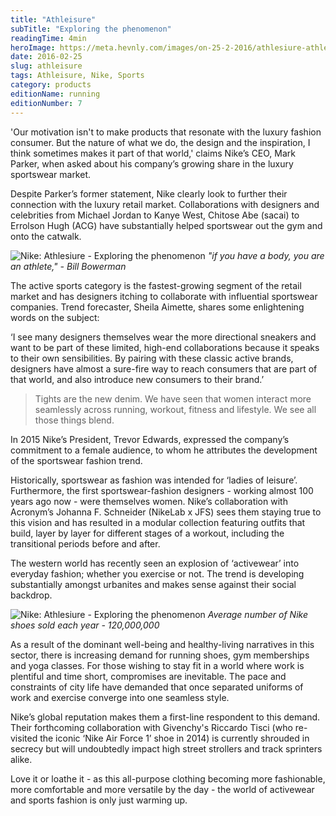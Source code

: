 ```yaml
---
title: "Athleisure"
subTitle: "Exploring the phenomenon"
readingTime: 4min
heroImage: https://meta.hevnly.com/images/on-25-2-2016/athlesiure-athlesiure-hero.jpg
date: 2016-02-25
slug: athleisure
tags: Athleisure, Nike, Sports
category: products
editionName: running
editionNumber: 7
---
```


'Our motivation isn't to make products that resonate with the luxury fashion consumer. But the nature of what we do, the design and the inspiration, I think sometimes makes it part of that world,' claims Nike’s CEO, Mark Parker, when asked about his company’s growing share in the luxury sportswear market.

Despite Parker’s former statement, Nike clearly look to further their connection with the luxury retail market. Collaborations with designers and celebrities from Michael Jordan to Kanye West, Chitose Abe (sacai) to Errolson Hugh (ACG) have substantially helped sportswear out the gym and onto the catwalk.

![Nike: Athlesiure - Exploring the phenomenon](https://meta.hevnly.com/images/on-25-2-2016/athlesiure-a.jpg)
*"if you have a body, you are an athlete," -  Bill Bowerman*

The active sports category is the fastest-growing segment of the retail market and has designers itching to collaborate with influential sportswear companies. Trend forecaster, Sheila Aimette, shares some enlightening words on the subject:

‘I see many designers themselves wear the more directional sneakers and want to be part of these limited, high-end collaborations because it speaks to their own sensibilities. By pairing with these classic active brands, designers have almost a sure-fire way to reach consumers that are part of that world, and also introduce new consumers to their brand.’

>Tights are the new denim. We have seen that women interact more seamlessly across running, workout, fitness and lifestyle. We see all those things blend.

In 2015 Nike’s President, Trevor Edwards, expressed the company’s commitment to a female audience, to whom he attributes the development of the sportswear fashion trend.

Historically, sportswear as fashion was intended for ‘ladies of leisure’. Furthermore, the first sportswear-fashion designers - working almost 100 years ago now - were themselves women. Nike’s collaboration with Acronym’s Johanna F. Schneider (NikeLab x JFS) sees them staying true to this vision and has resulted in a modular collection featuring outfits that build, layer by layer for different stages of a workout, including the transitional periods before and after.

The western world has recently seen an explosion of ‘activewear’ into everyday fashion; whether you exercise or not. The trend is developing substantially amongst urbanites and makes sense against their social backdrop.

![Nike: Athlesiure - Exploring the phenomenon](https://meta.hevnly.com/images/on-3-3-2016/hhg-img-021b2231-9bf3-493e-88c4-31527cace1c9.png)
*Average number of Nike shoes sold each year - 120,000,000*


As a result of the dominant well-being and healthy-living narratives in this sector, there is increasing demand for running shoes, gym memberships and yoga classes. For those wishing to stay fit in a world where work is plentiful and time short, compromises are inevitable. The pace and constraints of city life have demanded that once separated uniforms of work and exercise converge into one seamless style.

Nike’s global reputation makes them a first-line respondent to this demand. Their forthcoming collaboration with Givenchy's Riccardo Tisci (who re-visited the iconic ‘Nike Air Force 1’ shoe in 2014) is currently shrouded in secrecy but will undoubtedly impact high street strollers and track sprinters alike.

Love it or loathe it - as this all-purpose clothing becoming more fashionable, more comfortable and more versatile by the day - the world of activewear and sports fashion is only just warming up.
